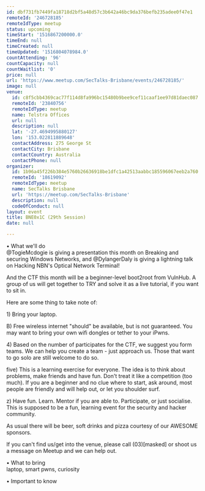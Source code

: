 ```yaml
---
id: dbf731fb7449fa18718d2bf5a48d57c3b642a46bc9da376befb235adee0f47e1
remoteId: '246728185'
remoteIdType: meetup
status: upcoming
timeStart: '1516867200000.0'
timeEnd: null
timeCreated: null
timeUpdated: '1516804078984.0'
countAttending: '96'
countCapacity: null
countWaitlist: '0'
price: null
url: 'https://www.meetup.com/SecTalks-Brisbane/events/246728185/'
image: null
venue:
  id: c8f5cbb4369cac77f114d8fa996bc15480b9bee9cef11caaf1ee97d81daec087
  remoteId: '23840756'
  remoteIdType: meetup
  name: Telstra Offices
  url: null
  description: null
  lat: '-27.4694995880127'
  lon: '153.022811889648'
  contactAddress: 275 George St
  contactCity: Brisbane
  contactCountry: Australia
  contactPhone: null
organizer:
  id: 1b96a45f226b384e5760b26636918be1dfc1a42513aabbc185596067eeb2a760
  remoteId: '18619092'
  remoteIdType: meetup
  name: SecTalks Brisbane
  url: 'https://meetup.com/SecTalks-Brisbane'
  description: null
  codeOfConduct: null
layout: event
title: BNE0x1C (29th Session)
date: null

---
```

<p>• What we'll do<br/>@TogieMcdogie is giving a presentation this month on Breaking and securing Windows Networks, and @DylangerDaly is giving a lightning talk on Hacking NBN's Optical Network Terminal!</p> <p>And the CTF this month will be a beginner-level boot2root from VulnHub. A group of us will get together to TRY and solve it as a live tutorial, if you want to sit in.</p> <p>Here are some thing to take note of:</p> <p>1) Bring your laptop.</p> <p>B) Free wireless internet "should" be available, but is not guaranteed. You may want to bring your own wifi dongles or tether to your iPwns.</p> <p>4) Based on the number of participates for the CTF, we suggest you form teams. We can help you create a team - just approach us. Those that want to go solo are still welcome to do so.</p> <p>five) This is a learning exercise for everyone. The idea is to think about problems, make friends and have fun. Don't treat it like a competition (too much). If you are a beginner and no clue where to start, ask around, most people are friendly and will help out, or let you shoulder surf.</p> <p>z) Have fun. Learn. Mentor if you are able to. Participate, or just socialise. This is supposed to be a fun, learning event for the security and hacker community.</p> <p>As usual there will be beer, soft drinks and pizza courtesy of our AWESOME sponsors.</p> <p>If you can't find us/get into the venue, please call (03)[masked] or shoot us a message on Meetup and we can help out.</p> <p>• What to bring<br/>laptop, smart pwns, curiosity</p> <p>• Important to know</p> 
